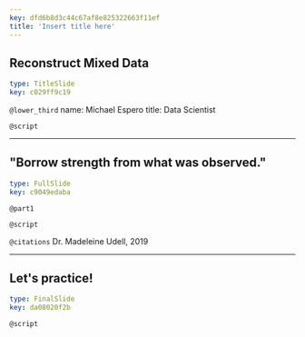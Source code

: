 ```yaml
---
key: dfd6b8d3c44c67af8e825322663f11ef
title: 'Insert title here'
---
```


## Reconstruct Mixed Data

```yaml
type: TitleSlide
key: c029ff9c19
```

`@lower_third`
name: Michael Espero
title: Data Scientist

`@script`


---

## "Borrow strength from what was observed."


```yaml
type: FullSlide
key: c9049edaba
```

`@part1`


`@script`


`@citations`
Dr. Madeleine Udell, 2019

---

## Let's practice!

```yaml
type: FinalSlide
key: da08020f2b
```

`@script`
